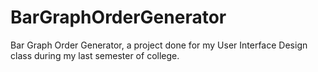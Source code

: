 # BarGraphOrderGenerator
Bar Graph Order Generator, a project done for my User Interface Design class during my last semester of college.
